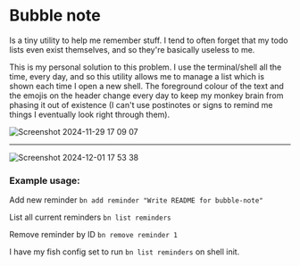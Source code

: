 # Bubble note

Is a tiny utility to help me remember stuff. I tend to often forget that my todo lists even exist themselves, and so they're basically useless to me.

This is my personal solution to this problem. I use the terminal/shell all the time, every day, and so this utility allows me to manage a list which
is shown each time I open a new shell. The foreground colour of the text and the emojis on the header change every day to keep my monkey brain from
phasing it out of existence (I can't use postinotes or signs to remind me things I eventually look right through them).

![Screenshot 2024-11-29 17 09 07](https://github.com/user-attachments/assets/ded607c5-32bb-4fc6-a4a4-ff59428e3389)
_________________
![Screenshot 2024-12-01 17 53 38](https://github.com/user-attachments/assets/a145c59f-b92b-4958-baf4-ae4086cb6e18)


### Example usage:

Add new reminder
`bn add reminder "Write README for bubble-note"`

List all current reminders
`bn list reminders`

Remove reminder by ID
`bn remove reminder 1`

I have my fish config set to run `bn list reminders` on shell init.
